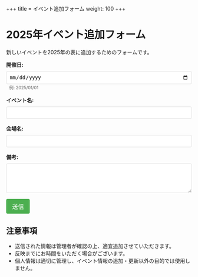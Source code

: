 +++
title = イベント追加フォーム
weight: 100
+++

# 2025年イベント追加フォーム

新しいイベントを2025年の表に追加するためのフォームです。

<form name="addEvent" method="POST" action="#" netlify>
  <div>
    <label for="eventDate">開催日:</label>
    <input type="date" id="eventDate" name="eventDate" required>
    <small>例: 2025/01/01</small>
  </div>
  
  <div>
    <label for="eventName">イベント名:</label>
    <input type="text" id="eventName" name="eventName" required>
  </div>
  
  <div>
    <label for="venue">会場名:</label>
    <input type="text" id="venue" name="venue" required>
  </div>
  
  <div>
    <label for="notes">備考:</label>
    <textarea id="notes" name="notes" rows="2"></textarea>
  </div>
  
  <button type="submit">送信</button>
</form>

## 注意事項
- 送信された情報は管理者が確認の上、適宜追加させていただきます。
- 反映までにお時間をいただく場合がございます。
- 個人情報は適切に管理し、イベント情報の追加・更新以外の目的では使用しません。

<style>
  form div {
    margin-bottom: 1rem;
  }
  
  label {
    display: block;
    margin-bottom: 0.5rem;
    font-weight: bold;
  }
  
  input[type="text"],
  input[type="date"],
  textarea {
    width: 100%;
    padding: 0.5rem;
    border: 1px solid #ddd;
    border-radius: 4px;
  }
  
  textarea {
    resize: vertical;
    min-height: 80px;
  }
  
  button {
    background-color: #4CAF50;
    color: white;
    padding: 0.5rem 1rem;
    border: none;
    border-radius: 4px;
    cursor: pointer;
    font-size: 1rem;
  }
  
  button:hover {
    background-color: #45a049;
  }
  
  small {
    color: #666;
    margin-left: 0.5rem;
  }
</style>
